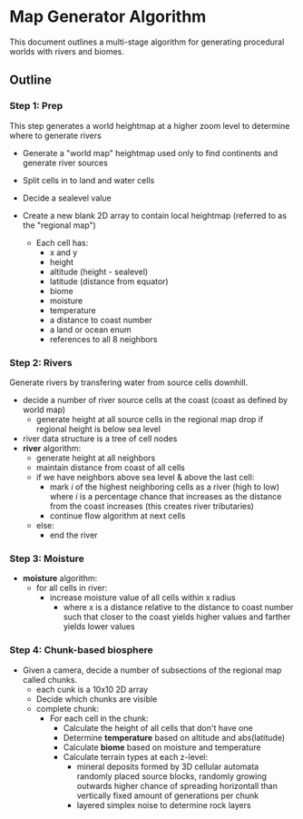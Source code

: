 # Map Generator Algorithm
This document outlines a multi-stage algorithm for generating procedural worlds with rivers and biomes.

## Outline

### Step 1: Prep
This step generates a world heightmap at a higher zoom level to determine where to generate rivers

- Generate a "world map" heightmap used only to find continents and generate river sources
- Split cells in to land and water cells
- Decide a sealevel value

- Create a new blank 2D array to contain local heightmap (referred to as the "regional map")
  - Each cell has:
    - x and y
    - height
    - altitude (height - sealevel)
    - latitude (distance from equator)
    - biome
    - moisture
    - temperature
    - a distance to coast number
    - a land or ocean enum
    - references to all 8 neighbors

### Step 2: Rivers
Generate rivers by transfering water from source cells downhill.

- decide a number of river source cells at the coast (coast as defined by world map)
  - generate height at all source cells in the regional map
      drop if regional height is below sea level
- river data structure is a tree of cell nodes
- **river** algorithm:
  - generate height at all neighbors
  - maintain distance from coast of all cells
  - if we have neighbors above sea level & above the last cell:
    - mark *i* of the highest neighboring cells as a river (high to low)
      where *i* is a percentage chance that increases as the distance from the coast increases
      (this creates river tributaries)
    - continue flow algorithm at next cells
  - else:
    - end the river

### Step 3: Moisture
- **moisture** algorithm:
  - for all cells in river:
    - increase moisture value of all cells within x radius
      - where x is a distance relative to the distance to coast number
        such that closer to the coast yields higher values
        and farther yields lower values

### Step 4: Chunk-based biosphere
- Given a camera, decide a number of subsections of the regional map called chunks.
  - each cunk is a 10x10 2D array
  - Decide which chunks are visible
  - complete chunk:
    - For each cell in the chunk:
      - Calculate the height of all cells that don't have one
      - Determine **temperature** based on altitude and abs(latitude)
      - Calculate **biome** based on moisture and temperature
      - Calculate terrain types at each z-level:
        - mineral deposits formed by 3D cellular automata
          randomly placed source blocks, randomly growing outwards
          higher chance of spreading horizontall than vertically
          fixed amount of generations per chunk
        - layered simplex noise to determine rock layers